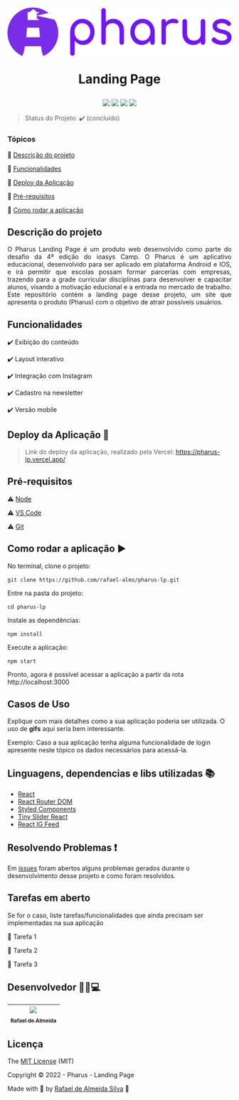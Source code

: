 <h1 align="center">
    <img src="https://raw.githubusercontent.com/rafael-alms/pharus-lp/e4c1207d4d45a7f9b0aa0a75bddfc0c436b90628/src/assets/icons/logo-large-purple.svg"/>
    <p>Landing Page</p>
</h1> 

<p align="center">
  <img src="https://img.shields.io/static/v1?label=react&message=biblioteca&color=blue&style=for-the-badge&logo=REACT"/>
  <img src="https://img.shields.io/static/v1?label=Vercel&message=deploy&color=blue&style=for-the-badge"/>
  <img src="http://img.shields.io/static/v1?label=License&message=MIT&color=green&style=for-the-badge"/>
  <img src="http://img.shields.io/static/v1?label=STATUS&message=CONCLUIDO&color=GREEN&style=for-the-badge"/>
</p>

> Status do Projeto: :heavy_check_mark: (concluído)

### Tópicos 

:small_blue_diamond: [Descrição do projeto](#descrição-do-projeto)

:small_blue_diamond: [Funcionalidades](#funcionalidades)

:small_blue_diamond: [Deploy da Aplicação](#deploy-da-aplicação-dash)

:small_blue_diamond: [Pré-requisitos](#pré-requisitos)

:small_blue_diamond: [Como rodar a aplicação](#como-rodar-a-aplicação-arrow_forward)

## Descrição do projeto 

<p align="justify">
  O Pharus Landing Page é um produto web desenvolvido como parte do desafio da 4ª edição do ioasys Camp. O Pharus é um aplicativo educacional, desenvolvido para ser aplicado em plataforma Android e IOS, e irá permitir que escolas possam formar parcerias com empresas, trazendo para a grade curricular disciplinas para desenvolver e capacitar alunos, visando a motivação educional e a entrada no mercado de trabalho. Este repositório contém a landing page desse projeto, um site que apresenta o produto (Pharus) com o objetivo de atrair possíveis usuários.
</p>

## Funcionalidades

:heavy_check_mark: Exibição do conteúdo

:heavy_check_mark: Layout interativo

:heavy_check_mark: Integração com Instagram

:heavy_check_mark: Cadastro na newsletter

:heavy_check_mark: Versão mobile

## Deploy da Aplicação :dash:

> Link do deploy da aplicação, realizado pela Vercel: https://pharus-lp.vercel.app/

## Pré-requisitos

:warning: [Node](https://nodejs.org/en/download/)

:warning: [VS Code](https://code.visualstudio.com/download)

:warning: [Git](https://git-scm.com/download/win)

## Como rodar a aplicação :arrow_forward:

No terminal, clone o projeto: 

```
git clone https://github.com/rafael-alms/pharus-lp.git
```

Entre na pasta do projeto: 

```
cd pharus-lp
```

Instale as dependências: 

```
npm install
```

Execute a aplicação: 

```
npm start
```

Pronto, agora é possível acessar a aplicação a partir da rota http://localhost:3000

## Casos de Uso

Explique com mais detalhes como a sua aplicação poderia ser utilizada. O uso de **gifs** aqui seria bem interessante. 

Exemplo: Caso a sua aplicação tenha alguma funcionalidade de login apresente neste tópico os dados necessários para acessá-la.

## Linguagens, dependencias e libs utilizadas :books:

- [React](https://pt-br.reactjs.org/docs/create-a-new-react-app.html)
- [React Router DOM](https://www.npmjs.com/package/react-router-dom)
- [Styled Components](https://styled-components.com/)
- [Tiny Slider React](https://www.npmjs.com/package/tiny-slider-react)
- [React IG Feed](https://www.npmjs.com/package/react-ig-feed)

## Resolvendo Problemas :exclamation:

Em [issues]() foram abertos alguns problemas gerados durante o desenvolvimento desse projeto e como foram resolvidos. 

## Tarefas em aberto

Se for o caso, liste tarefas/funcionalidades que ainda precisam ser implementadas na sua aplicação

:memo: Tarefa 1 

:memo: Tarefa 2 

:memo: Tarefa 3 

## Desenvolvedor 🐱‍👤:computer:

| [<img src="https://avatars.githubusercontent.com/u/74439576?v=4" width=115><br><sub>Rafael de Almeida</sub>](https://github.com/rafael-alms) |
| :---: |

## Licença 

The [MIT License]() (MIT)

Copyright :copyright: 2022 - Pharus - Landing Page

Made with 💜 by [Rafael de Almeida Silva](http://linkedin.com/in/rafael-de-almeida-96492073) 👋
